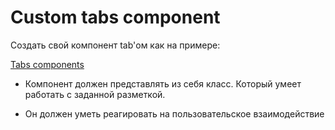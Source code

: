 # Custom tabs component

Создать свой компонент tab'ом как на примере:

[Tabs components](https://material.angular.io/components/tabs/examples)

*   Компонент должен представлять из себя класс. Который умеет работать с заданной разметкой. 

*   Он должен уметь реагировать на пользовательское взаимодействие
